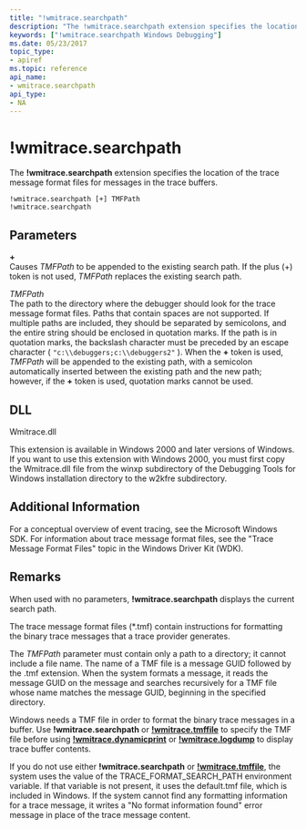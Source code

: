 ```yaml
---
title: "!wmitrace.searchpath"
description: "The !wmitrace.searchpath extension specifies the location of the trace message format files for messages in the trace buffers."
keywords: ["!wmitrace.searchpath Windows Debugging"]
ms.date: 05/23/2017
topic_type:
- apiref
ms.topic: reference
api_name:
- wmitrace.searchpath
api_type:
- NA
---
```


# !wmitrace.searchpath

The **!wmitrace.searchpath** extension specifies the location of the trace message format files for messages in the trace buffers.

```dbgcmd
!wmitrace.searchpath [+] TMFPath 
!wmitrace.searchpath
```

## Parameters

<span id="______________"></span> **+**   
Causes *TMFPath* to be appended to the existing search path. If the plus (+) token is not used, *TMFPath* replaces the existing search path.

<span id="_______TMFPath______"></span><span id="_______tmfpath______"></span><span id="_______TMFPATH______"></span> *TMFPath*   
The path to the directory where the debugger should look for the trace message format files. Paths that contain spaces are not supported. If multiple paths are included, they should be separated by semicolons, and the entire string should be enclosed in quotation marks. If the path is in quotation marks, the backslash character must be preceded by an escape character ( `"c:\\debuggers;c:\\debuggers2"` ). When the **+** token is used, *TMFPath* will be appended to the existing path, with a semicolon automatically inserted between the existing path and the new path; however, if the **+** token is used, quotation marks cannot be used.

<span id="_____________"></span>   

## DLL

Wmitrace.dll

This extension is available in Windows 2000 and later versions of Windows. If you want to use this extension with Windows 2000, you must first copy the Wmitrace.dll file from the winxp subdirectory of the Debugging Tools for Windows installation directory to the w2kfre subdirectory.

## Additional Information

For a conceptual overview of event tracing, see the Microsoft Windows SDK. For information about trace message format files, see the "Trace Message Format Files" topic in the Windows Driver Kit (WDK).

## Remarks

When used with no parameters, **!wmitrace.searchpath** displays the current search path.

The trace message format files (\*.tmf) contain instructions for formatting the binary trace messages that a trace provider generates.

The *TMFPath* parameter must contain only a path to a directory; it cannot include a file name. The name of a TMF file is a message GUID followed by the .tmf extension. When the system formats a message, it reads the message GUID on the message and searches recursively for a TMF file whose name matches the message GUID, beginning in the specified directory.

Windows needs a TMF file in order to format the binary trace messages in a buffer. Use **!wmitrace.searchpath** or [**!wmitrace.tmffile**](-wmitrace-tmffile.md) to specify the TMF file before using [**!wmitrace.dynamicprint**](-wmitrace-dynamicprint.md) or [**!wmitrace.logdump**](-wmitrace-logdump.md) to display trace buffer contents.

If you do not use either **!wmitrace.searchpath** or [**!wmitrace.tmffile**](-wmitrace-tmffile.md), the system uses the value of the TRACE\_FORMAT\_SEARCH\_PATH environment variable. If that variable is not present, it uses the default.tmf file, which is included in Windows. If the system cannot find any formatting information for a trace message, it writes a "No format information found" error message in place of the trace message content.
